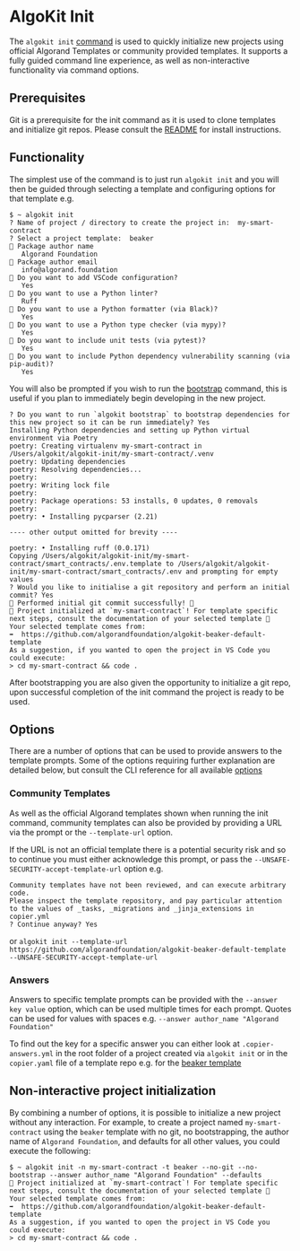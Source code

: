 # AlgoKit Init

The `algokit init` [command](../cli/index.md#init) is used to quickly initialize new projects using official Algorand Templates or community provided templates. It supports a fully guided command line experience, as well as non-interactive functionality via command options.

## Prerequisites
Git is a prerequisite for the init command as it is used to clone templates and initialize git repos. Please consult the [README](../../README.md#install) for install instructions.

## Functionality

The simplest use of the command is to just run `algokit init` and you will then be guided through selecting a template and configuring options for that template e.g.

```
$ ~ algokit init
? Name of project / directory to create the project in:  my-smart-contract
? Select a project template:  beaker
🎤 Package author name
   Algorand Foundation
🎤 Package author email
   info@algorand.foundation
🎤 Do you want to add VSCode configuration?
   Yes
🎤 Do you want to use a Python linter?
   Ruff
🎤 Do you want to use a Python formatter (via Black)?
   Yes
🎤 Do you want to use a Python type checker (via mypy)?
   Yes
🎤 Do you want to include unit tests (via pytest)?
   Yes
🎤 Do you want to include Python dependency vulnerability scanning (via pip-audit)?
   Yes
```

You will also be prompted if you wish to run the [bootstrap](../cli/index.md#bootstrap) command, this is useful if you plan to immediately begin developing in the new project.

```
? Do you want to run `algokit bootstrap` to bootstrap dependencies for this new project so it can be run immediately? Yes   
Installing Python dependencies and setting up Python virtual environment via Poetry
poetry: Creating virtualenv my-smart-contract in /Users/algokit/algokit-init/my-smart-contract/.venv
poetry: Updating dependencies
poetry: Resolving dependencies...
poetry:
poetry: Writing lock file
poetry:
poetry: Package operations: 53 installs, 0 updates, 0 removals
poetry:
poetry: • Installing pycparser (2.21)

---- other output omitted for brevity ----

poetry: • Installing ruff (0.0.171)
Copying /Users/algokit/algokit-init/my-smart-contract/smart_contracts/.env.template to /Users/algokit/algokit-init/my-smart-contract/smart_contracts/.env and prompting for empty values
? Would you like to initialise a git repository and perform an initial commit? Yes
🎉 Performed initial git commit successfully! 🎉
🙌 Project initialized at `my-smart-contract`! For template specific next steps, consult the documentation of your selected template 🧐
Your selected template comes from:
➡️  https://github.com/algorandfoundation/algokit-beaker-default-template
As a suggestion, if you wanted to open the project in VS Code you could execute:
> cd my-smart-contract && code .
```

After bootstrapping you are also given the opportunity to initialize a git repo, upon successful completion of the init command the project is ready to be used.

## Options

There are a number of options that can be used to provide answers to the template prompts. Some of the options requiring further explanation are detailed below, but consult the CLI reference for all available [options](../cli/index.md#options-5)

### Community Templates

As well as the official Algorand templates shown when running the init command, community templates can also be provided by providing a URL via the prompt or the `--template-url` option.

If the URL is not an official template there is a potential security risk and so to continue you must either acknowledge this prompt, or pass the `--UNSAFE-SECURITY-accept-template-url` option e.g.

```
Community templates have not been reviewed, and can execute arbitrary code.
Please inspect the template repository, and pay particular attention to the values of _tasks, _migrations and _jinja_extensions in copier.yml
? Continue anyway? Yes
```

or `algokit init --template-url https://github.com/algorandfoundation/algokit-beaker-default-template --UNSAFE-SECURITY-accept-template-url`

### Answers

Answers to specific template prompts can be provided with the `--answer key value` option, which can be used multiple times for each prompt. Quotes can be used for values with spaces e.g. `--answer author_name "Algorand Foundation"`

To find out the key for a specific answer you can either look at `.copier-answers.yml` in the root folder of a project created via `algokit init` or in the `copier.yaml` file of a template repo e.g. for the [beaker template](https://github.com/algorandfoundation/algokit-beaker-default-template/blob/main/copier.yaml)

## Non-interactive project initialization

By combining a number of options, it is possible to initialize a new project without any interaction. For example, to create a project named `my-smart-contract` using the `beaker` template with no git, no bootstrapping, the author name of `Algorand Foundation`, and defaults for all other values, you could execute the following:

```
$ ~ algokit init -n my-smart-contract -t beaker --no-git --no-bootstrap --answer author_name "Algorand Foundation" --defaults
🙌 Project initialized at `my-smart-contract`! For template specific next steps, consult the documentation of your selected template 🧐
Your selected template comes from:
➡️  https://github.com/algorandfoundation/algokit-beaker-default-template
As a suggestion, if you wanted to open the project in VS Code you could execute:
> cd my-smart-contract && code .
```
